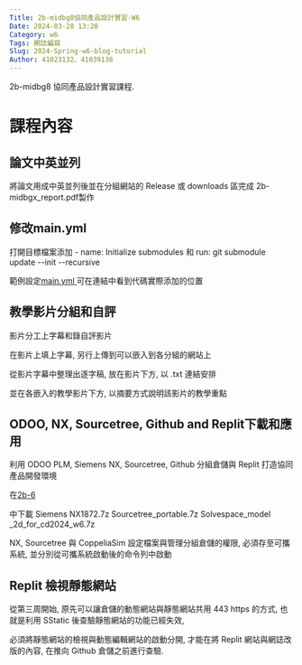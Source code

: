 ```yaml
---
Title: 2b-midbg8協同產品設計實習-W6
Date: 2024-03-28 13:20
Category: w6
Tags: 網誌編寫
Slug: 2024-Spring-w6-blog-tutorial
Author: 41023132、41039138
---
```


2b-midbg8 協同產品設計實習課程.

<!-- PELICAN_END_SUMMARY -->
# 課程內容

 ## 論文中英並列

 將論文用成中英並列後並在分組網站的 Release 或 downloads 區完成 2b-midbgx_report.pdf製作

 ## 修改main.yml

 打開目標檔案添加  - name: Initialize submodules 和 run: git submodule update --init --recursive

 範例設定[main.yml ](https://github.com/mdecd2024/2b-midbg4/blob/02599cb79d65cb1f48186c2db59b5dc9d812f599/.github/workflows/main.yml)可在連結中看到代碼實際添加的位置

 ## 教學影片分組和自評

影片分工上字幕和錄自評影片

在影片上填上字幕, 另行上傳到可以嵌入到各分組的網站上

從影片字幕中整理出逐字稿, 放在影片下方, 以 .txt 連結安排

並在各嵌入的教學影片下方, 以摘要方式說明該影片的教學重點

 
 ## ODOO, NX, Sourcetree, Github and Replit下載和應用

 利用 ODOO PLM, Siemens NX, Sourcetree, Github 分組倉儲與 Replit 打造協同產品開發環境
 
 在[2b-6](https://mde.tw/cd2024/blog/2024-cd-2b-w6.html)
 
 中下載 Siemens NX1872.7z  Sourcetree_portable.7z Solvespace_model _2d_for_cd2024_w6.7z

 NX, Sourcetree 與 CoppeliaSim 設定檔案與管理分組倉儲的權限, 必須存至可攜系統, 並分別從可攜系統啟動後的命令列中啟動

## Replit 檢視靜態網站

從第三周開始, 原先可以讓倉儲的動態網站與靜態網站共用 443 https 的方式, 也就是利用 SStatic 後查驗靜態網站的功能已經失效, 

必須將靜態網站的檢視與動態編輯網站的啟動分開, 才能在將 Replit 網站與網誌改版的內容, 在推向 Github 倉儲之前進行查驗.
